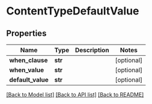 # ContentTypeDefaultValue

## Properties
Name | Type | Description | Notes
------------ | ------------- | ------------- | -------------
**when_clause** | **str** |  | [optional] 
**when_value** | **str** |  | [optional] 
**default_value** | **str** |  | [optional] 

[[Back to Model list]](../README.md#documentation-for-models) [[Back to API list]](../README.md#documentation-for-api-endpoints) [[Back to README]](../README.md)


